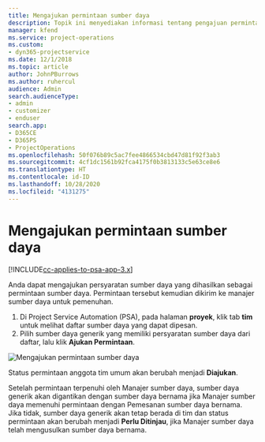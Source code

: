 ```yaml
---
title: Mengajukan permintaan sumber daya
description: Topik ini menyediakan informasi tentang pengajuan permintaan sumber daya proyek.
manager: kfend
ms.service: project-operations
ms.custom:
- dyn365-projectservice
ms.date: 12/1/2018
ms.topic: article
author: JohnPBurrows
ms.author: ruhercul
audience: Admin
search.audienceType:
- admin
- customizer
- enduser
search.app:
- D365CE
- D365PS
- ProjectOperations
ms.openlocfilehash: 50f076b89c5ac7fee4866534cbd47d81f92f3ab3
ms.sourcegitcommit: 4cf1dc1561b92fca4175f0b3813133c5e63ce8e6
ms.translationtype: HT
ms.contentlocale: id-ID
ms.lasthandoff: 10/28/2020
ms.locfileid: "4131275"
---
```

# <a name="submitting-a-resource-request"></a>Mengajukan permintaan sumber daya

[!INCLUDE[cc-applies-to-psa-app-3.x](../includes/cc-applies-to-psa-app-3x.md)]

Anda dapat mengajukan persyaratan sumber daya yang dihasilkan sebagai permintaan sumber daya. Permintaan tersebut kemudian dikirim ke manajer sumber daya untuk pemenuhan.

1. Di Project Service Automation (PSA), pada halaman **proyek**, klik tab **tim** untuk melihat daftar sumber daya yang dapat dipesan. 
2. Pilih sumber daya generik yang memiliki persyaratan sumber daya dari daftar, lalu klik **Ajukan Permintaan**.

![Mengajukan permintaan sumber daya](media/RM-how-to-18.png)

Status permintaan anggota tim umum akan berubah menjadi **Diajukan**.

Setelah permintaan terpenuhi oleh Manajer sumber daya, sumber daya generik akan digantikan dengan sumber daya bernama jika Manajer sumber daya memenuhi permintaan dengan Pemesanan sumber daya bernama. Jika tidak, sumber daya generik akan tetap berada di tim dan status permintaan akan berubah menjadi **Perlu Ditinjau**, jika Manajer sumber daya telah mengusulkan sumber daya bernama.
